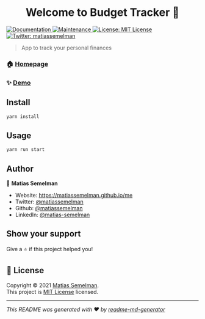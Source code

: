 <h1 align="center">Welcome to Budget Tracker 👋</h1>
<p>
  <a href="https://github.com/matiassemelman/budgetTrackerApp#readme" target="_blank">
    <img alt="Documentation" src="https://img.shields.io/badge/documentation-yes-brightgreen.svg" />
  </a>
  <a href="https://github.com/matiassemelman/budgetTrackerApp/graphs/commit-activity" target="_blank">
    <img alt="Maintenance" src="https://img.shields.io/badge/Maintained%3F-yes-green.svg" />
  </a>
  <a href="https://github.com/matiassemelman/budgetTrackerApp/blob/master/LICENSE" target="_blank">
    <img alt="License: MIT License" src="https://img.shields.io/github/license/matiassemelman/Budget Tracker" />
  </a>
  <a href="https://twitter.com/matiassemelman" target="_blank">
    <img alt="Twitter: matiassemelman" src="https://img.shields.io/twitter/follow/matiassemelman.svg?style=social" />
  </a>
</p>

> App to track your personal finances

### 🏠 [Homepage](https://matiassemelman.github.io/budgetTrackerApp/)

### ✨ [Demo](https://matiassemelman.github.io/budgetTrackerApp/)

## Install

```sh
yarn install
```

## Usage

```sh
yarn run start
```

## Author

👤 **Matias Semelman**

* Website: https://matiassemelman.github.io/me
* Twitter: [@matiassemelman](https://twitter.com/matiassemelman)
* Github: [@matiassemelman](https://github.com/matiassemelman)
* LinkedIn: [@matias-semelman](https://linkedin.com/in/matias-semelman)

## Show your support

Give a ⭐️ if this project helped you!

## 📝 License

Copyright © 2021 [Matias Semelman](https://github.com/matiassemelman).<br />
This project is [MIT License](https://github.com/matiassemelman/budgetTrackerApp/blob/master/LICENSE) licensed.

***
_This README was generated with ❤️ by [readme-md-generator](https://github.com/kefranabg/readme-md-generator)_